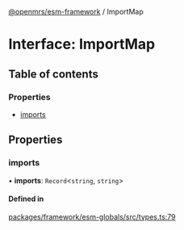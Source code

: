[@openmrs/esm-framework](../API.md) / ImportMap

# Interface: ImportMap

## Table of contents

### Properties

- [imports](ImportMap.md#imports)

## Properties

### imports

• **imports**: `Record`<`string`, `string`\>

#### Defined in

[packages/framework/esm-globals/src/types.ts:79](https://github.com/its-kios09/openmrs-esm-core/blob/main/packages/framework/esm-globals/src/types.ts#L79)
